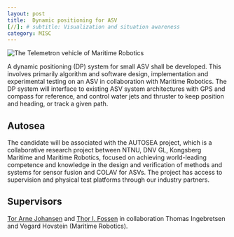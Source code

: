 ```yaml
---
layout: post
title:  Dynamic positioning for ASV
[//]: # subtitle: Visualization and situation awareness
category: MISC
---
```


![The Telemetron vehicle of Maritime Robotics]({{site.url}}/assets/telemetron4a.jpg)

A dynamic positioning (DP) system for small ASV shall be developed. This involves primarily algorithm and software design, implementation and experimental testing on an ASV in collaboration with Maritime Robotics. The DP system will interface to existing ASV system architectures with GPS and compass for reference, and control water jets and thruster to keep position and heading, or track a given path.

## Autosea
The candidate will be associated with the AUTOSEA project, which is a collaborative research project between NTNU, DNV GL, Kongsberg Maritime and Maritime Robotics, focused on achieving world-leading competence and knowledge in the design and verification of methods and systems for sensor fusion and COLAV for ASVs. The project has access to supervision and physical test platforms through our industry partners.

## Supervisors

[Tor Arne Johansen](http://www.ntnu.no/ansatte/torarnj) and [Thor I. Fossen](http://www.ntnu.no/ansatte/thor.fossen) in collaboration Thomas Ingebretsen and Vegard Hovstein (Maritime Robotics).
